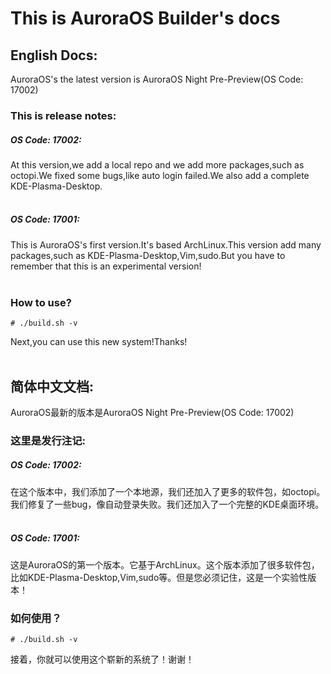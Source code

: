 This is AuroraOS Builder's docs<br>
===
## English Docs:<br>
AuroraOS's the latest version is AuroraOS Night Pre-Preview(OS Code: 17002)<br>
### This is release notes:<br>
##### OS Code: 17002:<br>
At this version,we add a local repo and we add more packages,such as octopi.We fixed some bugs,like auto login failed.We also add a complete KDE-Plasma-Desktop.<br>
<br>
##### OS Code: 17001:<br>
This is AuroraOS's first version.It's based ArchLinux.This version add many packages,such as KDE-Plasma-Desktop,Vim,sudo.But you have to remember that this is an experimental version!<br>
<br>
### How to use?<br>
```Shell
# ./build.sh -v
```
Next,you can use this new system!Thanks!<br>
<br>
## 简体中文文档:<br>
AuroraOS最新的版本是AuroraOS Night Pre-Preview(OS Code: 17002)<br>
### 这里是发行注记:<br>
##### OS Code: 17002:<br>
在这个版本中，我们添加了一个本地源，我们还加入了更多的软件包，如octopi。我们修复了一些bug，像自动登录失败。我们还加入了一个完整的KDE桌面环境。<br>
<br>
##### OS Code: 17001:<br>
这是AuroraOS的第一个版本。它基于ArchLinux。这个版本添加了很多软件包，比如KDE-Plasma-Desktop,Vim,sudo等。但是您必须记住，这是一个实验性版本！<br>
### 如何使用？<br>
```Shell
# ./build.sh -v
```
接着，你就可以使用这个崭新的系统了！谢谢！
